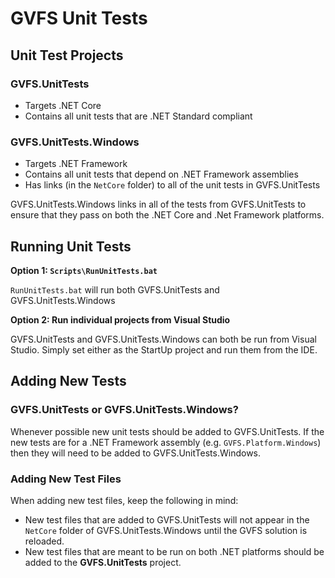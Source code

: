# GVFS Unit Tests

## Unit Test Projects

### GVFS.UnitTests

* Targets .NET Core
* Contains all unit tests that are .NET Standard compliant

### GVFS.UnitTests.Windows

* Targets .NET Framework
* Contains all unit tests that depend on .NET Framework assemblies
* Has links (in the `NetCore` folder) to all of the unit tests in GVFS.UnitTests 

GVFS.UnitTests.Windows links in all of the tests from GVFS.UnitTests to ensure that they pass on both the .NET Core and .Net Framework platforms.

## Running Unit Tests

**Option 1: `Scripts\RunUnitTests.bat`**

`RunUnitTests.bat` will run both GVFS.UnitTests and GVFS.UnitTests.Windows

**Option 2: Run individual projects from Visual Studio**

GVFS.UnitTests and GVFS.UnitTests.Windows can both be run from Visual Studio.  Simply set either as the StartUp project and run them from the IDE.

## Adding New Tests

### GVFS.UnitTests or GVFS.UnitTests.Windows?

Whenever possible new unit tests should be added to GVFS.UnitTests. If the new tests are for a .NET Framework assembly (e.g. `GVFS.Platform.Windows`) 
then they will need to be added to GVFS.UnitTests.Windows.

### Adding New Test Files

When adding new test files, keep the following in mind:

* New test files that are added to GVFS.UnitTests will not appear in the `NetCore` folder of GVFS.UnitTests.Windows until the GVFS solution is reloaded.
* New test files that are meant to be run on both .NET platforms should be added to the **GVFS.UnitTests** project.
